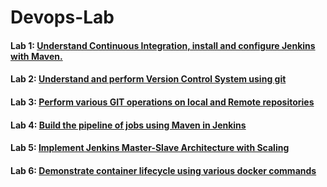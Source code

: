 # Devops-Lab

#### Lab 1: [ Understand Continuous Integration, install and configure Jenkins with Maven.](/Docs/2.md)
#### Lab 2: [Understand and perform Version Control System using git](/Docs/3.md)
#### Lab 3: [Perform various GIT operations on local and Remote repositories](/Docs/4.md)
#### Lab 4: [Build the pipeline of jobs using Maven in Jenkins](/Docs/5.md)
#### Lab 5: [Implement Jenkins Master-Slave Architecture with Scaling](/Docs/6.md)
#### Lab 6: [Demonstrate container lifecycle using various docker commands](/Docs/7.md)
